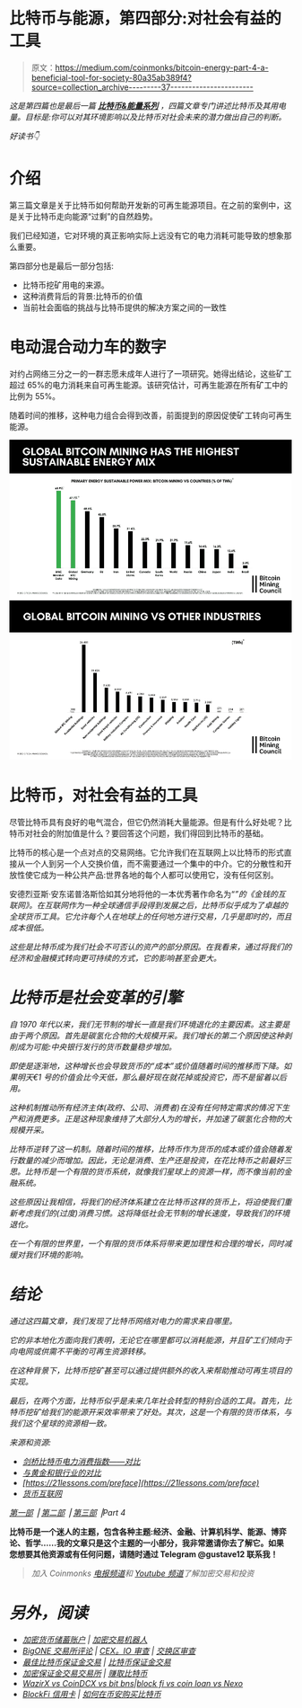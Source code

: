 # 比特币与能源，第四部分:对社会有益的工具

> 原文：<https://medium.com/coinmonks/bitcoin-energy-part-4-a-beneficial-tool-for-society-80a35ab389f4?source=collection_archive---------37----------------------->

*这是第四篇也是最后一篇* [***比特币&能量系列***](https://thebitcoinmail.substack.com/) *，四篇文章专门讲述比特币及其用电量。目标是:你可以对其环境影响以及比特币对社会未来的潜力做出自己的判断。*

*好读书👇*

# 介绍

第三篇文章是关于比特币如何帮助开发新的可再生能源项目。在之前的案例中，这是关于比特币走向能源“过剩”的自然趋势。

我们已经知道，它对环境的真正影响实际上远没有它的电力消耗可能导致的想象那么重要。

第四部分也是最后一部分包括:

*   比特币挖矿用电的来源。
*   这种消费背后的背景:比特币的价值
*   当前社会面临的挑战与比特币提供的解决方案之间的一致性

# 电动混合动力车的数字

对约占网络三分之一的一群志愿未成年人进行了一项研究。她得出结论，这些矿工超过 65%的电力消耗来自可再生能源。该研究估计，可再生能源在所有矿工中的比例为 55%。

随着时间的推移，这种电力组合会得到改善，前面提到的原因促使矿工转向可再生能源。

![](img/3852b66792a1a76d6ab2cfeef4c1229f.png)![](img/48ff3d35325ed58a8761e4e2527965b5.png)

# **比特币，对社会有益的工具**

尽管比特币具有良好的电气混合，但它仍然消耗大量能源。但是有什么好处呢？比特币对社会的附加值是什么？要回答这个问题，我们得回到比特币的基础。

比特币的核心是一个点对点的交易网络。它允许我们在互联网上以比特币的形式直接从一个人到另一个人交换价值，而不需要通过一个集中的中介。它的分散性和开放性使它成为一种公共产品:世界各地的每个人都可以使用它，没有任何区别。

安德烈亚斯·安东诺普洛斯恰如其分地将他的一本优秀著作命名为“[](https://www.amazon.fr/Internet-Money-collection-Andreas-Antonopoulos/dp/1537000454/ref=sr_1_1?crid=3Q1IWF5GBMNBU&keywords=the+internet+of+money&qid=1655544499&sprefix=the+internet+of+%2Caps%2C308&sr=8-1)*”的《金钱的互联网》。在互联网作为一种全球通信手段得到发展之后，比特币似乎成为了卓越的全球货币工具。它允许每个人在地球上的任何地方进行交易，几乎是即时的，而且成本很低。*

*这些是比特币成为我们社会不可否认的资产的部分原因。在我看来，通过将我们的经济和金融模式转向更可持续的方式，它的影响甚至会更大。*

# *比特币是社会变革的引擎*

*自 1970 年代以来，我们无节制的增长一直是我们环境退化的主要因素。这主要是由于两个原因。首先是碳氢化合物的大规模开采。我们增长的第二个原因使这种剥削成为可能:中央银行发行的货币数量稳步增加。*

*即使是逐渐地，这种增长也会导致货币的“成本”或价值随着时间的推移而下降。如果明天€1 号的价值会比今天低，那么最好现在就花掉或投资它，而不是留着以后用。*

*这种机制推动所有经济主体(政府、公司、消费者)在没有任何特定需求的情况下生产和消费更多。正是这种现象维持了大部分人为的增长，并加速了碳氢化合物的大规模开采。*

*比特币逆转了这一机制。随着时间的推移，比特币作为货币的成本或价值会随着发行数量的减少而增加。因此，无论是消费、生产还是投资，在花比特币之前最好三思。比特币是一个有限的货币系统，就像我们星球上的资源一样，而不像当前的金融系统。*

*这些原因让我相信，将我们的经济体系建立在比特币这样的货币上，将迫使我们重新考虑我们的(过度)消费习惯。这将降低社会无节制的增长速度，导致我们的环境退化。*

*在一个有限的世界里，一个有限的货币体系将带来更加理性和合理的增长，同时减缓对我们环境的影响。*

# *结论*

*通过这四篇文章，我们发现了比特币网络对电力的需求来自哪里。*

*它的非本地化方面向我们表明，无论它在哪里都可以消耗能源，并且矿工们倾向于向电网或供需不平衡的可再生资源转移。*

*在这种背景下，比特币挖矿甚至可以通过提供额外的收入来帮助推动可再生项目的实现。*

*最后，在两个方面，比特币似乎是未来几年社会转型的特别合适的工具。首先，比特币挖矿给我们的能源开采效率带来了好处。其次，这是一个有限的货币体系，与我们这个星球的资源相一致。*

*来源和资源:*

*   *[剑桥比特币电力消费指数——对比](https://ccaf.io/cbeci/index/comparisons)*
*   *[与黄金和银行业的对比](https://www.lopp.net/pdf/On_Bitcoin_Energy_Consumption.pdf)*
*   *[https://21lessons.com/preface](https://21lessons.com/preface)*
*   *[货币互联网](https://www.amazon.fr/Internet-Money-collection-Andreas-Antonopoulos/dp/1537000454/ref=sr_1_1?crid=3Q1IWF5GBMNBU&keywords=the+internet+of+money&qid=1655544499&sprefix=the+internet+of+%2Caps%2C308&sr=8-1)*

*[第一部](https://gustave-laurant.medium.com/bitcoin-energy-part-1-energy-mix-and-the-role-of-power-consumption-for-bitcoin-b805f02ff764) ⎟ [第二部](https://gustave-laurant.medium.com/bitcoin-energy-part-2-the-advantages-of-a-delocalized-consumption-a91b0019a72b) ⎟ [第三部](https://gustave-laurant.medium.com/bitcoin-energy-part-3-an-opportunity-for-renewables-ec8fb91ba26f) ⎟Part 4*

**比特币是一个迷人的主题，包含各种主题:经济、金融、计算机科学、能源、博弈论、哲学……我的文章只是这个主题的一小部分，我非常邀请你去了解它。如果您想要其他资源或有任何问题，请随时通过 Telegram @gustave12 联系我！**

> *加入 Coinmonks [电报频道](https://t.me/coincodecap)和 [Youtube 频道](https://www.youtube.com/c/coinmonks/videos)了解加密交易和投资*

# *另外，阅读*

*   *[加密货币储蓄账户](/coinmonks/cryptocurrency-savings-accounts-be3bc0feffbf) | [加密交易机器人](/coinmonks/crypto-trading-bot-c2ffce8acb2a)*
*   *[BigONE 交易所评论](/coinmonks/bigone-exchange-review-64705d85a1d4) | [CEX。IO 审查](https://coincodecap.com/cex-io-review) | [交换区审查](/coinmonks/swapzone-review-crypto-exchange-data-aggregator-e0ad78e55ed7)*
*   *[最佳比特币保证金交易](/coinmonks/bitcoin-margin-trading-exchange-bcbfcbf7b8e3) | [比特币保证金交易](https://coincodecap.com/bityard-margin-trading)*
*   *[加密保证金交易交易所](/coinmonks/crypto-margin-trading-exchanges-428b1f7ad108) | [赚取比特币](/coinmonks/earn-bitcoin-6e8bd3c592d9)*
*   *[WazirX vs CoinDCX vs bit bns](/coinmonks/wazirx-vs-coindcx-vs-bitbns-149f4f19a2f1)|[block fi vs coin loan vs Nexo](/coinmonks/blockfi-vs-coinloan-vs-nexo-cb624635230d)*
*   *[BlockFi 信用卡](https://coincodecap.com/blockfi-credit-card) | [如何在币安购买比特币](https://coincodecap.com/buy-bitcoin-binance)*
